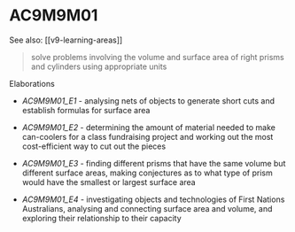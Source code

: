 
# AC9M9M01 

See also: [[v9-learning-areas]]

> solve problems involving the volume and surface area of right prisms and cylinders using appropriate units

Elaborations


- _AC9M9M01_E1_ - analysing nets of objects to generate short cuts and establish formulas for surface area

- _AC9M9M01_E2_ - determining the amount of material needed to make can-coolers for a class fundraising project and working out the most cost-efficient way to cut out the pieces

- _AC9M9M01_E3_ - finding different prisms that have the same volume but different surface areas, making conjectures as to what type of prism would have the smallest or largest surface area

- _AC9M9M01_E4_ - investigating objects and technologies of First Nations Australians, analysing and connecting surface area and volume, and exploring their relationship to their capacity
